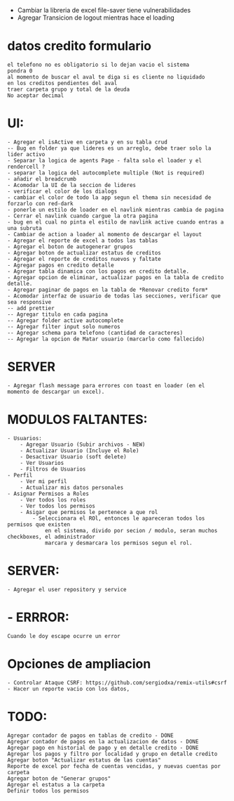 

- Cambiar la libreria de excel file-saver tiene vulnerabilidades
- Agregar Transicion de logout mientras hace el loading
# datos credito formulario
    el telefono no es obligatorio si lo dejan vacio el sistema
    pondra 0
    al momento de buscar el aval te diga si es cliente no liquidado
    en los creditos pendientes del aval
    traer carpeta grupo y total de la deuda
    No aceptar decimal


# UI:
    - Agregar el isActive en carpeta y en su tabla crud
    -- Bug en folder ya que lideres es un arreglo, debe traer solo la lider activo
    - Separar la logica de agents Page - falta solo el loader y el rendercell ?
    - separar la logica del autocomplete multiple (Not is required)
    - añadir el breadcrumb
    - Acomodar la UI de la seccion de lideres
    - verificar el color de los dialogs
    - cambiar el color de todo la app segun el thema sin necesidad de forzarlo con red-dark
    - ponerle un estilo de loader en el navlink mientras cambia de pagina
    - Cerrar el navlink cuando cargue la otra pagina
    - bug en el cual no pinta el estilo de navlink active cuando entras a una subruta
    - Cambiar de action a loader al momento de descargar el layout
    - Agregar el reporte de excel a todos las tablas
    - Agregar el boton de autogenerar grupos
    - Agregar boton de actualizar estatus de creditos
    - Agregar el reporte de creditos nuevos y faltate
    - Agregar pagos en credito detalle
    - Agregar tabla dinamica con los pagos en credito detalle.
    - Agregar opcion de eliminar, actualizar pagos en la tabla de credito detalle.
    - Agregar paginar de pagos en la tabla de *Renovar credito form*
    - Acomodar interfaz de usuario de todas las secciones, verificar que sea responsive
    -- add prettier
    -- Agregar titulo en cada pagina
    -- Agregar folder active autocomplete
    -- Agregar filter input solo numeros
    -- Agregar schema para telefono (cantidad de caracteres)
    -- Agregar la opcion de Matar usuario (marcarlo como fallecido)

# SERVER
    - Agregar flash message para errores con toast en loader (en el momento de descargar un excel).

# MODULOS FALTANTES:
    - Usuarios:
        - Agregar Usuario (Subir archivos - NEW)
        - Actualizar Usuario (Incluye el Role)
        - Desactivar Usuario (soft delete)
        - Ver Usuarios
        - Filtros de Usuarios
    - Perfil
        - Ver mi perfil
        - Actualizar mis datos personales
    - Asignar Permisos a Roles
        - Ver todos los roles
        - Ver todos los permisos
        - Asigar que permisos le pertenece a que rol
            - Seleccionara el ROl, entonces le apareceran todos los permisos que existen
                en el sistema, divido por secion / modulo, seran muchos checkboxes, el administrador
                marcara y desmarcara los permisos segun el rol.

# SERVER:
    - Agregar el user repository y service


# - ERRROR: 
    Cuando le doy escape ocurre un error
# Opciones de ampliacion
    - Controlar Ataque CSRF: https://github.com/sergiodxa/remix-utils#csrf
    - Hacer un reporte vacio con los datos, 

# TODO: 
    Agregar contador de pagos en tablas de credito - DONE
    Agregar contador de pagos en la actualizacion de datos - DONE
    Agregar pago en historial de pago y en detalle credito - DONE
    Agregar los pagos y filtro por localidad y grupo en detalle credito 
    Agregar boton "Actualizar estatus de las cuentas" 
    Reporte de excel por fecha de cuentas vencidas, y nuevas cuentas por carpeta
    Agregar boton de "Generar grupos"
    Agregar el estatus a la carpeta
    Definir todos los permisos 